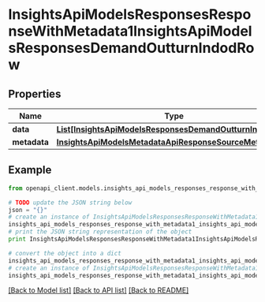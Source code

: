 # InsightsApiModelsResponsesResponseWithMetadata1InsightsApiModelsResponsesDemandOutturnIndodRow


## Properties
Name | Type | Description | Notes
------------ | ------------- | ------------- | -------------
**data** | [**List[InsightsApiModelsResponsesDemandOutturnIndodRow]**](InsightsApiModelsResponsesDemandOutturnIndodRow.md) |  | [optional] 
**metadata** | [**InsightsApiModelsMetadataApiResponseSourceMetadata**](InsightsApiModelsMetadataApiResponseSourceMetadata.md) |  | [optional] 

## Example

```python
from openapi_client.models.insights_api_models_responses_response_with_metadata1_insights_api_models_responses_demand_outturn_indod_row import InsightsApiModelsResponsesResponseWithMetadata1InsightsApiModelsResponsesDemandOutturnIndodRow

# TODO update the JSON string below
json = "{}"
# create an instance of InsightsApiModelsResponsesResponseWithMetadata1InsightsApiModelsResponsesDemandOutturnIndodRow from a JSON string
insights_api_models_responses_response_with_metadata1_insights_api_models_responses_demand_outturn_indod_row_instance = InsightsApiModelsResponsesResponseWithMetadata1InsightsApiModelsResponsesDemandOutturnIndodRow.from_json(json)
# print the JSON string representation of the object
print InsightsApiModelsResponsesResponseWithMetadata1InsightsApiModelsResponsesDemandOutturnIndodRow.to_json()

# convert the object into a dict
insights_api_models_responses_response_with_metadata1_insights_api_models_responses_demand_outturn_indod_row_dict = insights_api_models_responses_response_with_metadata1_insights_api_models_responses_demand_outturn_indod_row_instance.to_dict()
# create an instance of InsightsApiModelsResponsesResponseWithMetadata1InsightsApiModelsResponsesDemandOutturnIndodRow from a dict
insights_api_models_responses_response_with_metadata1_insights_api_models_responses_demand_outturn_indod_row_form_dict = insights_api_models_responses_response_with_metadata1_insights_api_models_responses_demand_outturn_indod_row.from_dict(insights_api_models_responses_response_with_metadata1_insights_api_models_responses_demand_outturn_indod_row_dict)
```
[[Back to Model list]](../README.md#documentation-for-models) [[Back to API list]](../README.md#documentation-for-api-endpoints) [[Back to README]](../README.md)


